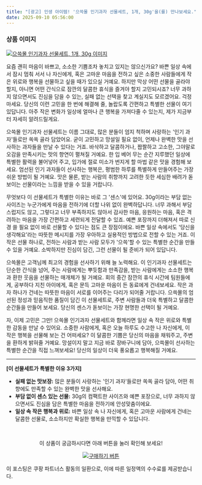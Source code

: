 ```yaml
---
title: "[광고] 인생 아이템! '으쓱몰 인기과자 선물세트, 1개, 30g'을(를) 만나보세요."
date: 2025-09-10 05:56:00
---
```

### 상품 이미지
[![으쓱몰 인기과자 선물세트, 1개, 30g 이미지](https://ads-partners.coupang.com/image1/hqwcJdb1ZwaWVKczhsstzqEjfwaBnd5mocl92Uj763frxQrQjMZmbIYdIg_Wo4YqeTn8bQ-NnefTIzd1hi7ZC7O0Ws235-GmiPNVtO3ZWwRPkI3qYnHr4w66SF376kz7JodF86K2SyXrkxdVb5La8lryYz1eqZHM68BfNoO8J0vwSZZqJgcKM3_zmoy30qlrW6tEIWz142BofUhqaH6d4jgiNPVBowqZ44R-3-c9gfEimxPYeVgRxgEhEnIEaRNaUscRs12AKayazzP_MoA1sH3b5of0qvkSBrN1KZwIQvGY6a03w6zazJc=)](https://link.coupang.com/re/AFFSDP?lptag=AF8916626&pageKey=7809295739&itemId=21177447663&vendorItemId=87088825198&traceid=V0-153-d26e39cbdf42ec9c&clickBeacon=c5a075d0-8e0a-11f0-9379-70009f150f29%7E3&requestid=20250910145536471258027625&token=31850C%7CMIXED)

요즘 괜히 마음이 바쁘고, 소소한 기쁨조차 놓치고 있지는 않으신가요? 바쁜 일상 속에서 잠시 멈춰 서서 나 자신에게, 혹은 고마운 마음을 전하고 싶은 소중한 사람들에게 작은 위로와 행복을 선물하고 싶을 때가 있으실 거예요. 하지만 막상 어떤 선물을 골라야 할지, 아니면 어떤 간식으로 잠깐의 달콤한 휴식을 즐겨야 할지 고민되시죠? 너무 과하지 않으면서도 진심을 담을 수 있는, 실패 없는 선택을 찾고 계실지도 모르겠어요. 걱정 마세요. 당신의 이런 고민을 한 번에 해결해 줄, 놀랍도록 간편하고 특별한 선물이 여기 있답니다. 아주 작은 변화가 일상에 얼마나 큰 행복을 가져다줄 수 있는지, 제가 지금부터 자세히 알려드릴게요.

으쓱몰 인기과자 선물세트는 이름 그대로, 많은 분들이 엄지 척하며 사랑하는 '인기 과자'들로만 쏙쏙 골라 담았어요. 굳이 고민하고 망설일 필요 없이, 언제나 완벽한 맛을 선사하는 과자들을 만날 수 있다는 거죠. 바삭하고 달콤하거나, 짭짤하고 고소한, 그야말로 오감을 만족시키는 맛의 향연이 펼쳐질 거예요. 한 입 베어 무는 순간 지루했던 일상에 특별한 활력을 불어넣어 주고, 입가에 절로 미소가 번지게 할 마법 같은 맛을 경험해 보세요. 엄선된 인기 과자들이 선사하는 행복은, 평범한 하루를 특별하게 만들어주는 가장 쉬운 방법이 될 거예요. 맛은 물론, 받는 사람의 취향까지 고려한 듯한 세심한 배려가 돋보이는 선물이라는 느낌을 받을 수 있을 거랍니다.

무엇보다 이 선물세트가 특별한 이유는 바로 그 '센스'에 있어요. 30g이라는 부담 없는 사이즈는 누군가에게 마음을 전하기에 더할 나위 없이 완벽하답니다. 너무 과해서 부담스럽지도 않고, 그렇다고 너무 부족하지도 않아서 감사한 마음, 응원하는 마음, 혹은 격려하는 마음을 가장 간편하고 세련되게 전달할 수 있죠. 예쁜 포장까지 더해져서 따로 신경 쓸 필요 없이 바로 선물할 수 있다는 점도 큰 장점이에요. 바쁜 일상 속에서도 '당신을 생각해요'라는 따뜻한 메시지를 가장 우아하고 실용적인 방법으로 전할 수 있는 거죠. 이 작은 선물 하나로, 전하는 사람과 받는 사람 모두가 '으쓱'할 수 있는 특별한 순간을 만들 수 있을 거예요. 소박하지만 진심이 담긴, 그런 선물이 될 준비가 되어 있답니다.

으쓱몰은 고객님께 최고의 경험을 선사하기 위해 늘 노력해요. 이 인기과자 선물세트는 단순한 간식을 넘어, 주는 사람에게는 뿌듯함과 만족감을, 받는 사람에게는 소소한 행복과 환한 웃음을 선물하는 매개체가 될 거예요. 회의 중간 잠깐의 휴식 시간에 팀원들에게, 공부하다 지친 아이에게, 혹은 문득 고마운 마음이 든 동료에게 건네보세요. 작은 과자 하나가 건네는 따뜻한 마음이 서로를 이어주는 다리가 되어줄 거랍니다. 으쓱몰의 엄선된 정성과 믿음직한 품질이 담긴 이 선물세트로, 주변 사람들과 더욱 특별하고 달콤한 순간들을 만들어 보세요. 당신의 센스가 돋보이는 가장 현명한 선택이 될 거예요.

자, 이제 고민은 그만! 으쓱몰 인기과자 선물세트와 함께라면 일상 속 작은 위로와 특별한 감동을 만날 수 있어요. 소중한 사람에게, 혹은 오늘 하루도 수고한 나 자신에게, 이 작은 행복을 선물해 보는 건 어떠세요? 이 달콤한 기쁨은 당신의 마음을 채워주고, 주변을 환하게 밝혀줄 거예요. 망설이지 말고 지금 바로 장바구니에 담아, 으쓱몰이 선사하는 특별한 순간을 직접 느껴보세요! 당신의 일상이 더욱 풍요롭고 행복해질 거예요.

---

**[이 선물세트가 특별한 이유 3가지]**

*   **실패 없는 맛보장:** 많은 분들이 사랑하는 '인기 과자'들로만 쏙쏙 골라 담아, 어떤 취향에도 만족할 수 있는 완벽한 맛을 선사해요.
*   **부담 없이 센스 있는 선물:** 30g의 컴팩트한 사이즈와 예쁜 포장으로, 너무 과하지 않으면서도 진심을 담은 특별한 마음을 전하기에 안성맞춤이에요.
*   **일상 속 작은 행복과 위로:** 바쁜 일상 속 나 자신에게, 혹은 고마운 사람에게 건네는 달콤한 선물로, 소소하지만 확실한 행복을 만끽할 수 있답니다.



<br>

<div align="center">
  <p>이 상품이 궁금하시다면 아래 버튼을 눌러 확인해 보세요!</p>
  <a href="https://link.coupang.com/re/AFFSDP?lptag=AF8916626&pageKey=7809295739&itemId=21177447663&vendorItemId=87088825198&traceid=V0-153-d26e39cbdf42ec9c&clickBeacon=c5a075d0-8e0a-11f0-9379-70009f150f29%7E3&requestid=20250910145536471258027625&token=31850C%7CMIXED" target="_blank">
    <img src="https://img.shields.io/badge/지금 바로 구매하기-FF5722?style=for-the-badge&logo=coupa&logoColor=white" alt="구매하기 버튼">
  </a>
</div>

이 포스팅은 쿠팡 파트너스 활동의 일환으로, 이에 따른 일정액의 수수료를 제공받습니다.
